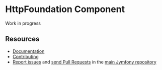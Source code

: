 HttpFoundation Component
========================

Work in progress

Resources
---------

  * [Documentation](http://www.jymfony.com/link_to_docs)
  * [Contributing](http://www.jymfony.com/link_to_contributing)
  * [Report issues](https://github.com/jymfony/jymfony/issues) and
    [send Pull Requests](https://github.com/jymfony/jymfony/pulls)
    in the [main Jymfony repository](https://github.com/jymfony/jymfony)
